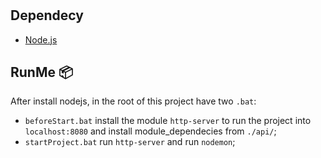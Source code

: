 # 

## Dependecy
- [Node.js](https://nodejs.org/en/)

## RunMe 📦
After install nodejs, in the root of this project have two `.bat`: 
 - `beforeStart.bat` install the module `http-server` to run the project into `localhost:8080` and install module_dependecies from `./api/`;
 - `startProject.bat` run `http-server` and run `nodemon`;


